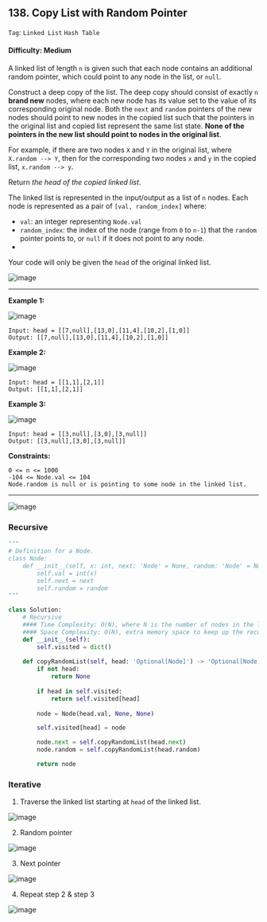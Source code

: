 ## 138. Copy List with Random Pointer

```Tag```: ```Linked List``` ```Hash Table```

#### Difficulty: Medium

A linked list of length ```n``` is given such that each node contains an additional random pointer, which could point to any node in the list, or ```null```.

Construct a deep copy of the list. The deep copy should consist of exactly ```n``` __brand new__ nodes, where each new node has its value set to the value of its corresponding original node. Both the ```next``` and ```random``` pointers of the new nodes should point to new nodes in the copied list such that the pointers in the original list and copied list represent the same list state. __None of the pointers in the new list should point to nodes in the original list__.

For example, if there are two nodes ```X``` and ```Y``` in the original list, where ```X.random --> Y```, then for the corresponding two nodes ```x``` and ```y``` in the copied list, ```x.random --> y```.

Return _the head of the copied linked list_.

The linked list is represented in the input/output as a list of ```n``` nodes. Each node is represented as a pair of ```[val, random_index]``` where:

- ```val```: an integer representing ```Node.val```
- ```random_index```: the index of the node (range from ```0``` to ```n-1```) that the ```random``` pointer points to, or ```null``` if it does not point to any node.
- 
Your code will only be given the ```head``` of the original linked list.

![image](https://user-images.githubusercontent.com/35042430/211053722-da621a7e-1998-4772-89d6-179efffac75a.png)

---

__Example 1:__

![image](https://assets.leetcode.com/uploads/2019/12/18/e1.png)
```
Input: head = [[7,null],[13,0],[11,4],[10,2],[1,0]]
Output: [[7,null],[13,0],[11,4],[10,2],[1,0]]
```

__Example 2:__

![image](https://assets.leetcode.com/uploads/2019/12/18/e2.png)
```
Input: head = [[1,1],[2,1]]
Output: [[1,1],[2,1]]
```

__Example 3:__

![image](https://assets.leetcode.com/uploads/2019/12/18/e3.png)
```
Input: head = [[3,null],[3,0],[3,null]]
Output: [[3,null],[3,0],[3,null]]
```

__Constraints:__
```
0 <= n <= 1000
-104 <= Node.val <= 104
Node.random is null or is pointing to some node in the linked list.
```

---

![image](https://leetcode.com/problems/copy-list-with-random-pointer/solutions/169069/Figures/138/138_Copy_List_Random_1.png)

### Recursive

```Python
"""
# Definition for a Node.
class Node:
    def __init__(self, x: int, next: 'Node' = None, random: 'Node' = None):
        self.val = int(x)
        self.next = next
        self.random = random
"""

class Solution:
    # Recursive
    #### Time Complexity: O(N), where N is the number of nodes in the linked list.
    #### Space Complexity: O(N), extra memory space to keep up the recursion stack and the visited dictionary
    def __init__(self):
        self.visited = dict()
    
    def copyRandomList(self, head: 'Optional[Node]') -> 'Optional[Node]':
        if not head:
            return None
        
        if head in self.visited:
            return self.visited[head]
        
        node = Node(head.val, None, None)

        self.visited[head] = node

        node.next = self.copyRandomList(head.next)
        node.random = self.copyRandomList(head.random)

        return node
```

### Iterative

1. Traverse the linked list starting at ```head``` of the linked list.

![image](https://leetcode.com/problems/copy-list-with-random-pointer/solutions/169069/Figures/138/138_Copy_List_Random_3.png)

2. Random pointer

![image](https://leetcode.com/problems/copy-list-with-random-pointer/solutions/169069/Figures/138/138_Copy_List_Random_4.png)

3. Next pointer

![image](https://leetcode.com/problems/copy-list-with-random-pointer/solutions/169069/Figures/138/138_Copy_List_Random_5.png)

4. Repeat step 2 & step 3

![image](https://leetcode.com/problems/copy-list-with-random-pointer/solutions/169069/Figures/138/138_Copy_List_Random_6.png)

```Python

```
